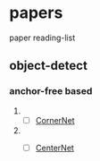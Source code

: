 # papers
paper reading-list

## object-detect
### anchor-free based
1. - [ ] [CornerNet](./object-detect/1808.01244_CornerNet-%20Detecting%20Objects%20as%20Paired%20Keypoints.pdf)
2. - [ ] [CenterNet](./object-detect/1904.07850v2_Objects%20as%20Points.pdf)

